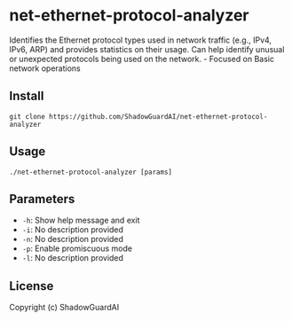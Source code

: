 # net-ethernet-protocol-analyzer
Identifies the Ethernet protocol types used in network traffic (e.g., IPv4, IPv6, ARP) and provides statistics on their usage. Can help identify unusual or unexpected protocols being used on the network. - Focused on Basic network operations

## Install
`git clone https://github.com/ShadowGuardAI/net-ethernet-protocol-analyzer`

## Usage
`./net-ethernet-protocol-analyzer [params]`

## Parameters
- `-h`: Show help message and exit
- `-i`: No description provided
- `-n`: No description provided
- `-p`: Enable promiscuous mode
- `-l`: No description provided

## License
Copyright (c) ShadowGuardAI
